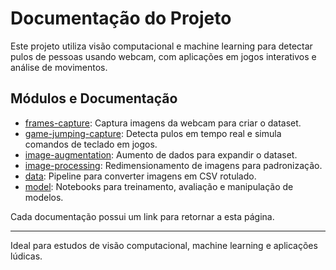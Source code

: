 # Documentação do Projeto

Este projeto utiliza visão computacional e machine learning para detectar pulos de pessoas usando webcam, com aplicações em jogos interativos e análise de movimentos.

## Módulos e Documentação

- [frames-capture](./frames-capture_app.md): Captura imagens da webcam para criar o dataset.
- [game-jumping-capture](./game-jumping-capture_app.md): Detecta pulos em tempo real e simula comandos de teclado em jogos.
- [image-augmentation](./image-augmentation_augmentation.md): Aumento de dados para expandir o dataset.
- [image-processing](./image-processing_app.md): Redimensionamento de imagens para padronização.
- [data](./data_pipeline.md): Pipeline para converter imagens em CSV rotulado.
- [model](./model_docs.md): Notebooks para treinamento, avaliação e manipulação de modelos.

Cada documentação possui um link para retornar a esta página.

---

Ideal para estudos de visão computacional, machine learning e aplicações lúdicas.

